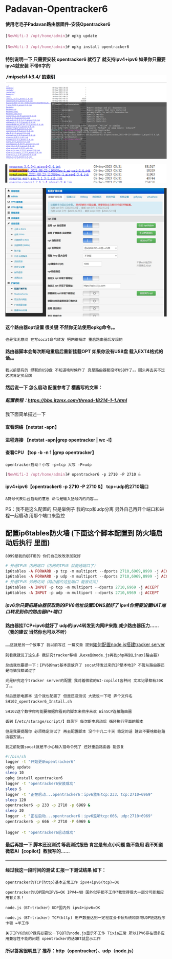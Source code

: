 # Padavan-Opentracker6
#### 使用老毛子Padavan路由器固件-安装Opentracker6


```css
[NewWifi-3 /opt/home/admin]# opkg update

[NewWifi-3 /opt/home/admin]# opkg install opentracker6
```



#### 特别说明一下 只需要安装 opentracker6 就行了 就支持ipv4+ipv6 如果你只需要ipv4就安装 不带6字的

![配置opentracker6](https://raw.githubusercontent.com/game-turn-over-skill-group/Padavan-Opentracker6/55a3deaa99fad31effecca4a66d01c19dc5483dc/%E9%85%8D%E7%BD%AEopentracker6.png)

![opt安装包](https://raw.githubusercontent.com/game-turn-over-skill-group/Padavan-Opentracker6/55a3deaa99fad31effecca4a66d01c19dc5483dc/opentracker%E5%AE%89%E8%A3%85%E5%8C%85.png)

![路由器opt设置](https://raw.githubusercontent.com/game-turn-over-skill-group/Padavan-Opentracker6/dac1a9fa47b2d2620334c701863c0291d3f150f4/%E8%B7%AF%E7%94%B1%E5%99%A8%E5%90%AF%E5%8A%A8OPT.jpg)

#### 这个路由器opt设置 很关键 不然你无法使用opkg命令。。
`也是我无意间 在写socat命令转发 把网络搞炸 重启路由器后发现的`

#### 路由器脚本会每次断电重启后重新挂载OPT 如果你没有USB盘 载入EXT4格式的话。。

`我以前是有的 绿联的USB盘 不知道啥时候炸了 真是路由器都没坏USB炸了。。回头再去买不过这次肯定买品牌`

#### 然后说一下 怎么启动 配置参考了 樱酱写的文章：
##### 配置教程：https://bbs.itzmx.com/thread-18214-1-1.html

我下面简单描述一下

#### 查看网络【netstat -apn】
#### 进程连接 【netstat -apn|grep opentracker | wc -l】
#### 查看CPU 【top -b -n 1 |grep opentracker】

`opentracker启动！小写 -p=tcp 大写 -P=udp`
```css
[NewWifi-3 /opt/home/admin]# opentracker6 -p 2710 -P 2710 &
```
#### ipv4+ipv6【opentracker6 -p 2710 -P 2710 &】 tcp+udp的2710端口
`&符号代表后台启动的意思 命令是输入括号内的内容……`

PS：我不是这么配置的 只是举例子 我的tcp和udp分离 另外自己再开个端口和进程一起启动 用那个端口来监控

## 配置ip6tables防火墙 (下面这个脚本配置到 防火墙启动后执行 里面)
`8999是我的QBT用的 你们自己改改添加就好`
```php
# 开通IPV6 内网端口（内网的IPV6 就能通端口了）
ip6tables -A FORWARD -p tcp -m multiport --dports 2710,6969,8999 -j ACCEPT
ip6tables -A FORWARD -p udp -m multiport --dports 2710,6969,8999 -j ACCEPT
# 开通IPV6 外网访问（路由器的这些端口 能被访问）
ip6tables -A INPUT -p tcp -m multiport --dports 2710,6969 -j ACCEPT
ip6tables -A INPUT -p udp -m multiport --dports 2710,6969 -j ACCEPT

```


##### ipv6你只要把路由器获取到的IPV6地址设置DDNS就好了 ipv4你需要设置NAT端口转发到你的路由器IP+端口
#### 路由器挂TCP+ipv6就好了 udp的ipv4转发到内网IP来跑 减少路由器压力……（我的建议 当然你也可以不听） 
`……这就是另一个故事了 我以前写过 一篇文章 提到`<a href=https://github.com/lirener/lirener.github.io/wiki/%E4%BD%BF%E7%94%A8node%E5%AE%89%E8%A3%85bittorrent-tracker%E5%BB%BA%E7%AB%8Btracker%E6%9C%8D%E5%8A%A1%E5%99%A8(%E6%95%99%E7%A8%8B)>如何配置node.js搭建tracker server</a>

`别看我就说了这么多 我研究tracker移植 从exe到node.js再到php再到Linux(路由器)`

`总结我也要提一下：IPV6的nat基本是放弃了 socat转发过来的IP是本地IP 不管从路由器还是电脑我都试过了`

`光是研究这个tracker server的配置 我对着微软的AI-copilot各种问 文本记录都有30K了。。`

`然后是断电脚本 这个我也配置了 但是还没测试 大致说一下吧 弄个文件名 SH102_opentracker6_Install.sh`

`SH102这个数字你可能要根据你看到的脚本来排序来改 WinSCP连接路由器 `

`丢到【/etc/storage/script/】目录下 每次断电启动后 循环执行里面的脚本`

`但是我要提醒你 必须稳定测试了 再去配置脚本 没个十几二十天 稳定的话 建议不要啥都往路由器安装。。`

`我之前配置socat就是不小心输入错命令死了 还好重启路由器 能恢复`

```sh
#!/bin/sh
logger -t "开始更新opentracker6"
opkg update
sleep 10
opkg install opentracker6
logger -t "opentracker6安装成功"
sleep 5
logger -t "正在启动...opentracker6：ipv6监听tcp:233、tcp:2710+6969"
sleep 120
opentracker6 -p 233 -p 2710 -p 6969 &
sleep 30
logger -t "正在启动...opentracker6：ipv6监听tcp:666、udp:2710+6969"
opentracker6 -p 666 -P 2710 -P 6969 &

logger -t "opentracker6启动成功"
```

#### 最后再提一下 脚本还没测试 等我测试报告 肯定是有点小问题 能不能用 我不知道 微软AI【copilot】教我写的……

-----------------------------------------

#### 经过我这一段时间的测试 汇报一下测试结果 如下：

`opentracker的TCP(http)基本正常工作 ipv4+ipv6(tcp)=OK`

`opentracker的UDP国内IPV6=OK IPV4=NO 国外似乎都不工作?我觉得很大一部分可能和应用有关系！`

`node.js（BT—tracker）UDP国内外 ipv4+ipv6=OK`

`node.js（BT—tracker）TCP(http) 用户数量达到一定程度会卡顿系统和影响UDP链路程序卡顿 =半工作`

`关于IPV6的UDP我有必要说一下QBT的node.js显示不工作 Tixia正常 所以IPV6存在很多应用兼容性不能的问题 opentracker的话QBT就显示工作`

#### 所以答案很明显了 推荐：http（opentracker）、udp（node.js）




